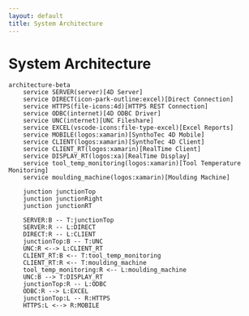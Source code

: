 ```yaml
---
layout: default
title: System Architecture
---
```

# System Architecture
```mermaid
architecture-beta
    service SERVER(server)[4D Server]
    service DIRECT(icon-park-outline:excel)[Direct Connection]
    service HTTPS(file-icons:4d)[HTTPS REST Connection]
    service ODBC(internet)[4D ODBC Driver]
    service UNC(internet)[UNC Fileshare]
    service EXCEL(vscode-icons:file-type-excel)[Excel Reports]
    service MOBILE(logos:xamarin)[SynthoTec 4D Mobile]
    service CLIENT(logos:xamarin)[SynthoTec 4D Client]
    service CLIENT_RT(logos:xamarin)[RealTime Client]
    service DISPLAY_RT(logos:xa)[RealTime Display]
    service tool_temp_monitoring(logos:xamarin)[Tool Temperature Monitoring]
    service moulding_machine(logos:xamarin)[Moulding Machine]

    junction junctionTop
    junction junctionRight
    junction junctionRT

    SERVER:B -- T:junctionTop
    SERVER:R -- L:DIRECT
    DIRECT:R -- L:CLIENT
    junctionTop:B -- T:UNC
    UNC:R <--> L:CLIENT_RT
    CLIENT_RT:B <-- T:tool_temp_monitoring
    CLIENT_RT:R <-- T:moulding_machine
    tool_temp_monitoring:R <-- L:moulding_machine
    UNC:B --> T:DISPLAY_RT
    junctionTop:R -- L:ODBC
    ODBC:R --> L:EXCEL
    junctionTop:L -- R:HTTPS
    HTTPS:L <--> R:MOBILE
```

<script src="https://cdnjs.cloudflare.com/ajax/libs/mermaid/8.0.0/mermaid.min.js"></script>
  <script>
  var config = {
      startOnLoad:true,
      theme: 'default',
      flowchart:{
              useMaxWidth:false,
              htmlLabels:true
          }
  };
  mermaid.initialize(config);
  window.mermaid.init(undefined, document.querySelectorAll('.language-mermaid'));
  </script>
  <style media="screen">
    code.language-mermaid {
      background-color: transparent;
      border: none;
    }
  </style>